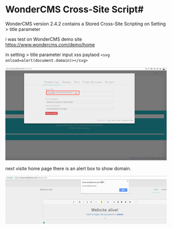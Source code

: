 # WonderCMS Cross-Site Script# 

WonderCMS version 2.4.2 contains a Stored Cross-Site Scripting on Setting > title parameter

i was test on WonderCMS demo site https://www.wondercms.com/demo/home

in setting > title parameter input xss paylaod `<svg onload=alert(document.domain)></svg>`

![](1.png)

next visite home page there is an alert box to show domain.

![](2.png)